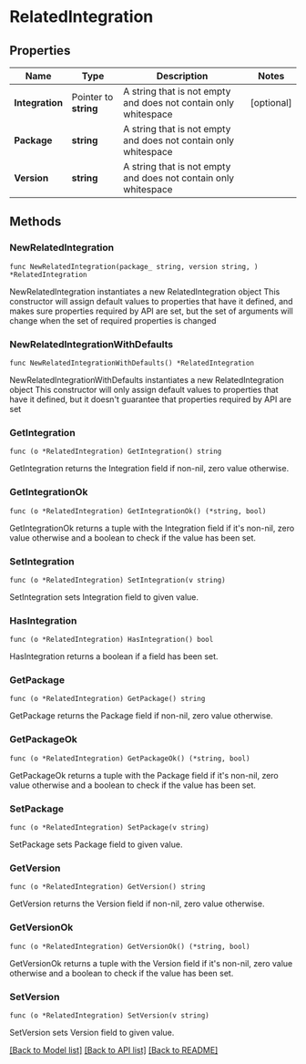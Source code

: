 # RelatedIntegration

## Properties

Name | Type | Description | Notes
------------ | ------------- | ------------- | -------------
**Integration** | Pointer to **string** | A string that is not empty and does not contain only whitespace | [optional] 
**Package** | **string** | A string that is not empty and does not contain only whitespace | 
**Version** | **string** | A string that is not empty and does not contain only whitespace | 

## Methods

### NewRelatedIntegration

`func NewRelatedIntegration(package_ string, version string, ) *RelatedIntegration`

NewRelatedIntegration instantiates a new RelatedIntegration object
This constructor will assign default values to properties that have it defined,
and makes sure properties required by API are set, but the set of arguments
will change when the set of required properties is changed

### NewRelatedIntegrationWithDefaults

`func NewRelatedIntegrationWithDefaults() *RelatedIntegration`

NewRelatedIntegrationWithDefaults instantiates a new RelatedIntegration object
This constructor will only assign default values to properties that have it defined,
but it doesn't guarantee that properties required by API are set

### GetIntegration

`func (o *RelatedIntegration) GetIntegration() string`

GetIntegration returns the Integration field if non-nil, zero value otherwise.

### GetIntegrationOk

`func (o *RelatedIntegration) GetIntegrationOk() (*string, bool)`

GetIntegrationOk returns a tuple with the Integration field if it's non-nil, zero value otherwise
and a boolean to check if the value has been set.

### SetIntegration

`func (o *RelatedIntegration) SetIntegration(v string)`

SetIntegration sets Integration field to given value.

### HasIntegration

`func (o *RelatedIntegration) HasIntegration() bool`

HasIntegration returns a boolean if a field has been set.

### GetPackage

`func (o *RelatedIntegration) GetPackage() string`

GetPackage returns the Package field if non-nil, zero value otherwise.

### GetPackageOk

`func (o *RelatedIntegration) GetPackageOk() (*string, bool)`

GetPackageOk returns a tuple with the Package field if it's non-nil, zero value otherwise
and a boolean to check if the value has been set.

### SetPackage

`func (o *RelatedIntegration) SetPackage(v string)`

SetPackage sets Package field to given value.


### GetVersion

`func (o *RelatedIntegration) GetVersion() string`

GetVersion returns the Version field if non-nil, zero value otherwise.

### GetVersionOk

`func (o *RelatedIntegration) GetVersionOk() (*string, bool)`

GetVersionOk returns a tuple with the Version field if it's non-nil, zero value otherwise
and a boolean to check if the value has been set.

### SetVersion

`func (o *RelatedIntegration) SetVersion(v string)`

SetVersion sets Version field to given value.



[[Back to Model list]](../README.md#documentation-for-models) [[Back to API list]](../README.md#documentation-for-api-endpoints) [[Back to README]](../README.md)


